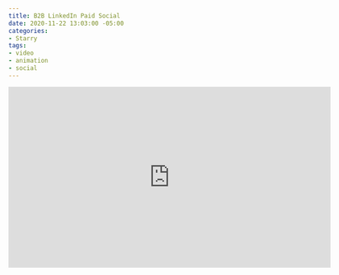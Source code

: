 ```yaml
---
title: B2B LinkedIn Paid Social
date: 2020-11-22 13:03:00 -05:00
categories:
- Starry
tags:
- video
- animation
- social
---
```


<div class="video-widescreen"><iframe src="https://player.vimeo.com/video/421626558" width="640" height="360" frameborder="0" allow="autoplay; fullscreen" allowfullscreen></iframe></div>


